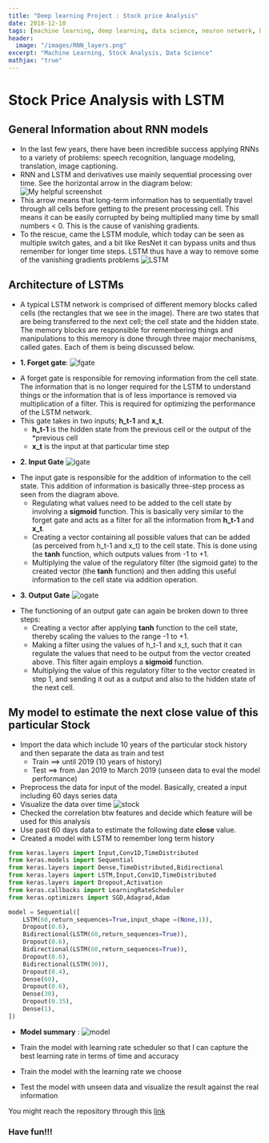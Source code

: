 ```yaml
---
title: "Deep learning Project : Stock price Analysis"
date: 2018-12-10
tags: [machine learning, deep learning, data science, neuron network, LSTM, Stock Analysis]
header:
  image: "/images/RNN_layers.png"
excerpt: "Machine Learning, Stock Analysis, Data Science"
mathjax: "true"
---
```

# Stock Price Analysis with LSTM

## General Information about RNN models
*  In the last few years, there have been incredible success applying RNNs to a variety of problems: speech recognition, language modeling, translation, image captioning.
*  RNN and LSTM and derivatives use mainly sequential processing over time. See the horizontal arrow in the diagram below:
![My helpful screenshot](/images/RNN-unrolled2.png)
*  This arrow means that long-term information has to sequentially travel through all cells before getting to the present processing cell. This means it can be easily corrupted by being multiplied many time by small numbers < 0. This is the cause of vanishing gradients.
*  To the rescue, came the LSTM module, which today can be seen as multiple switch gates, and a bit like ResNet it can bypass units and thus remember for longer time steps. LSTM thus have a way to remove some of the vanishing gradients problems
![LSTM](/images/LSTM.png)
## Architecture of LSTMs
* A typical LSTM network is comprised of different memory blocks called cells
(the rectangles that we see in the image).  There are two states that are being transferred to the next cell; the cell state and the hidden state. The memory blocks are responsible for remembering things and manipulations to this memory is done through three major mechanisms, called gates. Each of them is being discussed below.
+ **1. Forget gate**:
![fgate](/images/fgate.png)
* A forget gate is responsible for removing information from the cell state. The information that is no longer required for the LSTM to understand things or the information that is of less importance is removed via multiplication of a filter. This is required for optimizing the performance of the LSTM network.
* This gate takes in two inputs; **h_t-1** and **x_t**.
  * **h_t-1** is the hidden state from the previous cell or the output of the *previous cell
  * **x_t** is the input at that particular time step
+ **2. Input Gate**
![igate](/images/igate.png)
* The input gate is responsible for the addition of information to the cell state. This addition of information is basically three-step process as seen from the diagram above.
  * Regulating what values need to be added to the cell state by involving a **sigmoid** function. This is basically very similar to the forget gate and acts as a filter for all the information from **h_t-1** and **x_t**.
  * Creating a vector containing all possible values that can be added (as perceived from h_t-1 and x_t) to the cell state. This is done using the **tanh** function, which outputs values from -1 to +1.  
  * Multiplying the value of the regulatory filter (the sigmoid gate) to the created vector (the **tanh** function) and then adding this useful information to the cell state via addition operation.
+ **3. Output Gate**
![ogate](/images/ogate.png)
* The functioning of an output gate can again be broken down to three steps:
  * Creating a vector after applying **tanh** function to the cell state, thereby scaling the values to the range -1 to +1.
  * Making a filter using the values of h_t-1 and x_t, such that it can regulate the values that need to be output from the vector created above. This filter again employs a **sigmoid** function.
  * Multiplying the value of this regulatory filter to the vector created in step 1, and sending it out as a output and also to the hidden state of the next cell.

## My model to estimate the next close value of this particular Stock

* Import the data which include 10 years of the particular stock history and then separate the data as train and test
  * Train ==> until 2019 (10 years of history)
  * Test ==> from Jan 2019 to March 2019 (unseen data to eval the model performance)
* Preprocess the data for input of the model. Basically, created a input including 60 days series data
* Visualize the data over time
![stock](/images/stock_visual.png)
* Checked the correlation btw features and decide which feature will be used for this analysis
* Use past 60 days data to estimate the following date **close** value.
* Created a model with LSTM to remember long term history

```python
from keras.layers import Input,Conv1D,TimeDistributed
from keras.models import Sequential
from keras.layers import Dense,TimeDistributed,Bidirectional
from keras.layers import LSTM,Input,Conv1D,TimeDistributed
from keras.layers import Dropout,Activation
from keras.callbacks import LearningRateScheduler
from keras.optimizers import SGD,Adagrad,Adam

model = Sequential([
    LSTM(60,return_sequences=True,input_shape =(None,1)),
    Dropout(0.6),
    Bidirectional(LSTM(60,return_sequences=True)),
    Dropout(0.6),
    Bidirectional(LSTM(60,return_sequences=True)),
    Dropout(0.6),
    Bidirectional(LSTM(30)),
    Dropout(0.4),
    Dense(60),
    Dropout(0.6),
    Dense(30),
    Dropout(0.35),
    Dense(1),
])
```
* **Model summary** :
![model](/images/model_sum.png)

* Train the model with learning rate scheduler so that I can capture the best learning rate in terms of time and accuracy
* Train the model with the learning rate we choose
* Test the model with unseen data and visualize the result against the real information

You might reach the repository through this [link](https://github.com/erenat77/stock_analysis)

### Have fun!!!
